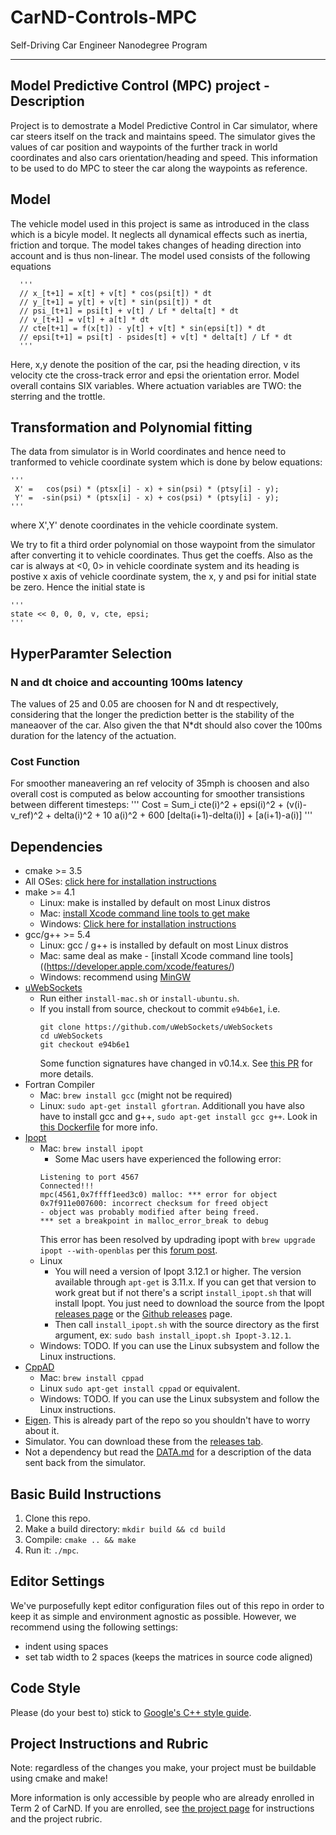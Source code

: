 # CarND-Controls-MPC
Self-Driving Car Engineer Nanodegree Program

---
## Model Predictive Control (MPC) project - Description

Project is to demostrate a Model Predictive Control in Car simulator, where car steers itself on the track and maintains speed. The simulator gives the values of car position and waypoints of the further track in world coordinates and also cars orientation/heading and speed. This information to be used to do MPC to steer the car along the waypoints as reference.

## Model

The vehicle model used in this project is same as introduced in the class which is a bicyle model. It neglects all dynamical effects such as inertia, friction and torque. The model takes changes of heading direction into account and is thus non-linear. The model used consists of the following equations

      '''
      // x_[t+1] = x[t] + v[t] * cos(psi[t]) * dt
      // y_[t+1] = y[t] + v[t] * sin(psi[t]) * dt
      // psi_[t+1] = psi[t] + v[t] / Lf * delta[t] * dt
      // v_[t+1] = v[t] + a[t] * dt
      // cte[t+1] = f(x[t]) - y[t] + v[t] * sin(epsi[t]) * dt
      // epsi[t+1] = psi[t] - psides[t] + v[t] * delta[t] / Lf * dt
      '''
Here, x,y denote the position of the car, psi the heading direction, v its velocity cte the cross-track error and epsi the orientation error. Model overall contains SIX variables. Where actuation variables are TWO:  the sterring and the trottle.

## Transformation and Polynomial fitting

The data from simulator is in World coordinates and hence need to tranformed to vehicle coordinate system which is done by below equations:

	'''
	 X' =   cos(psi) * (ptsx[i] - x) + sin(psi) * (ptsy[i] - y);
	 Y' =  -sin(psi) * (ptsx[i] - x) + cos(psi) * (ptsy[i] - y);
	'''

where X',Y' denote coordinates in the vehicle coordinate system.

We try to fit a third order polynomial on those waypoint from the simulator after converting it to vehicle coordinates. Thus get the coeffs. Also as the car is always at <0, 0> in vehicle coordinate system and its heading is postive x axis of vehicle coordinate system, the x, y and psi for initial state be zero. Hence the initial state is

	'''
	state << 0, 0, 0, v, cte, epsi;
	'''

## HyperParamter Selection

### N and dt choice and accounting 100ms latency
The values of 25 and 0.05 are choosen for N and dt respectively, considering that the longer the prediction better is the stability of the maneaover of the car. Also given the that N*dt should also cover the 100ms duration for the latency of the actuation.

### Cost Function
For smoother maneavering an ref velocity of 35mph is choosen and also overall cost is computed as below accounting for smoother transistions between different timesteps:
	'''
Cost  = Sum_i cte(i)^2
              + epsi(i)^2
              + (v(i)-v_ref)^2 + delta(i)^2
              + 10 a(i)^2
              + 600 [delta(i+1)-delta(i)]
              + [a(i+1)-a(i)]
	'''








## Dependencies

* cmake >= 3.5
 * All OSes: [click here for installation instructions](https://cmake.org/install/)
* make >= 4.1
  * Linux: make is installed by default on most Linux distros
  * Mac: [install Xcode command line tools to get make](https://developer.apple.com/xcode/features/)
  * Windows: [Click here for installation instructions](http://gnuwin32.sourceforge.net/packages/make.htm)
* gcc/g++ >= 5.4
  * Linux: gcc / g++ is installed by default on most Linux distros
  * Mac: same deal as make - [install Xcode command line tools]((https://developer.apple.com/xcode/features/)
  * Windows: recommend using [MinGW](http://www.mingw.org/)
* [uWebSockets](https://github.com/uWebSockets/uWebSockets)
  * Run either `install-mac.sh` or `install-ubuntu.sh`.
  * If you install from source, checkout to commit `e94b6e1`, i.e.
    ```
    git clone https://github.com/uWebSockets/uWebSockets
    cd uWebSockets
    git checkout e94b6e1
    ```
    Some function signatures have changed in v0.14.x. See [this PR](https://github.com/udacity/CarND-MPC-Project/pull/3) for more details.
* Fortran Compiler
  * Mac: `brew install gcc` (might not be required)
  * Linux: `sudo apt-get install gfortran`. Additionall you have also have to install gcc and g++, `sudo apt-get install gcc g++`. Look in [this Dockerfile](https://github.com/udacity/CarND-MPC-Quizzes/blob/master/Dockerfile) for more info.
* [Ipopt](https://projects.coin-or.org/Ipopt)
  * Mac: `brew install ipopt`
       +  Some Mac users have experienced the following error:
       ```
       Listening to port 4567
       Connected!!!
       mpc(4561,0x7ffff1eed3c0) malloc: *** error for object 0x7f911e007600: incorrect checksum for freed object
       - object was probably modified after being freed.
       *** set a breakpoint in malloc_error_break to debug
       ```
       This error has been resolved by updrading ipopt with
       ```brew upgrade ipopt --with-openblas```
       per this [forum post](https://discussions.udacity.com/t/incorrect-checksum-for-freed-object/313433/19).
  * Linux
    * You will need a version of Ipopt 3.12.1 or higher. The version available through `apt-get` is 3.11.x. If you can get that version to work great but if not there's a script `install_ipopt.sh` that will install Ipopt. You just need to download the source from the Ipopt [releases page](https://www.coin-or.org/download/source/Ipopt/) or the [Github releases](https://github.com/coin-or/Ipopt/releases) page.
    * Then call `install_ipopt.sh` with the source directory as the first argument, ex: `sudo bash install_ipopt.sh Ipopt-3.12.1`.
  * Windows: TODO. If you can use the Linux subsystem and follow the Linux instructions.
* [CppAD](https://www.coin-or.org/CppAD/)
  * Mac: `brew install cppad`
  * Linux `sudo apt-get install cppad` or equivalent.
  * Windows: TODO. If you can use the Linux subsystem and follow the Linux instructions.
* [Eigen](http://eigen.tuxfamily.org/index.php?title=Main_Page). This is already part of the repo so you shouldn't have to worry about it.
* Simulator. You can download these from the [releases tab](https://github.com/udacity/self-driving-car-sim/releases).
* Not a dependency but read the [DATA.md](./DATA.md) for a description of the data sent back from the simulator.


## Basic Build Instructions


1. Clone this repo.
2. Make a build directory: `mkdir build && cd build`
3. Compile: `cmake .. && make`
4. Run it: `./mpc`.


## Editor Settings

We've purposefully kept editor configuration files out of this repo in order to
keep it as simple and environment agnostic as possible. However, we recommend
using the following settings:

* indent using spaces
* set tab width to 2 spaces (keeps the matrices in source code aligned)

## Code Style

Please (do your best to) stick to [Google's C++ style guide](https://google.github.io/styleguide/cppguide.html).

## Project Instructions and Rubric

Note: regardless of the changes you make, your project must be buildable using
cmake and make!

More information is only accessible by people who are already enrolled in Term 2
of CarND. If you are enrolled, see [the project page](https://classroom.udacity.com/nanodegrees/nd013/parts/40f38239-66b6-46ec-ae68-03afd8a601c8/modules/f1820894-8322-4bb3-81aa-b26b3c6dcbaf/lessons/b1ff3be0-c904-438e-aad3-2b5379f0e0c3/concepts/1a2255a0-e23c-44cf-8d41-39b8a3c8264a)
for instructions and the project rubric.

